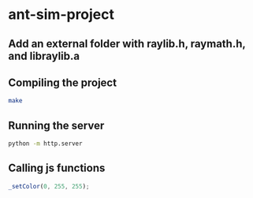 # ant-sim-project

## Add an external folder with raylib.h, raymath.h, and libraylib.a

## Compiling the project

```bash
make
```

## Running the server

```bash
python -m http.server
```

## Calling js functions

```javascript
_setColor(0, 255, 255);
```
